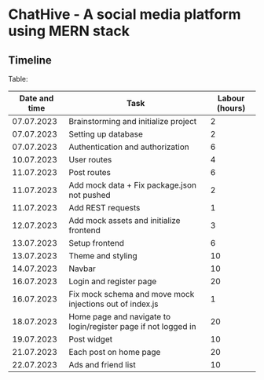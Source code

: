 # ChatHive - A social media platform using MERN stack

## Timeline

Table:

| Date and time | Task | Labour (hours) |
| --- | --- | --- |
| 07.07.2023 | Brainstorming and initialize project | 2 |
| 07.07.2023 | Setting up database | 2 |
| 07.07.2023 | Authentication and authorization | 6 |
| 10.07.2023 | User routes | 4 |
| 11.07.2023 | Post routes | 6 |
| 11.07.2023 | Add mock data + Fix package.json not pushed | 2 |
| 11.07.2023 | Add REST requests | 1 |
| 12.07.2023 | Add mock assets and initialize frontend | 3 |
| 13.07.2023 | Setup frontend | 6 |
| 13.07.2023 | Theme and styling | 10 |
| 14.07.2023 | Navbar | 10 |
| 16.07.2023 | Login and register page | 20 |
| 16.07.2023 | Fix mock schema and move mock injections out of index.js | 1 |
| 18.07.2023 | Home page and navigate to login/register page if not logged in | 20 |
| 19.07.2023 | Post widget | 10 |
| 21.07.2023 | Each post on home page | 20 |
| 22.07.2023 | Ads and friend list | 10 |
